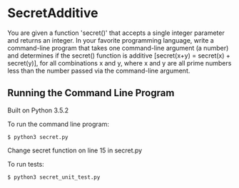# SecretAdditive

You are given a function 'secret()' that accepts a single integer parameter and returns an integer. 
In your favorite programming language, write a command-line program that takes one command-line argument (a number) 
and determines if the secret() function is additive [secret(x+y) = secret(x) + secret(y)], for all combinations x and y, 
where x and y are all prime numbers less than the number passed via the command-line argument.  

## Running the Command Line Program

Built on Python 3.5.2

To run the command line program:

`$ python3 secret.py`

Change secret function on line 15 in secret.py

To run tests:

`$ python3 secret_unit_test.py`


